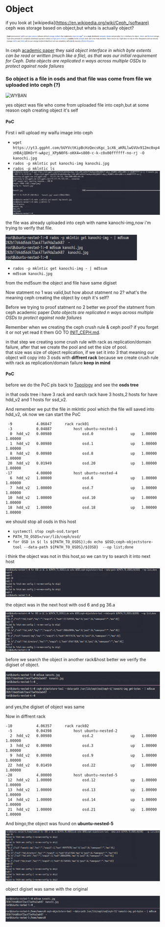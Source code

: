 # Object
if you look at [wikipedia](https://en.wikipedia.org/wiki/Ceph_(software) ceph was storage based on object,but whats is actually object?

![wiki](../img/object.png)

In ceph [academic paper](https://ceph.com/assets/pdfs/weil-rados-pdsw07.pdf) they said *object interface in which byte extents can be read or written (much like a file), as that was our initial requirement for Ceph. Data objects are replicated n ways across multiple OSDs to protect against node failures*

### So object is a file in osds and that file was come from file we uploaded into ceph (?)

![WYBAN](https://i.kym-cdn.com/entries/icons/original/000/028/596/dsmGaKWMeHXe9QuJtq_ys30PNfTGnMsRuHuo_MUzGCg.jpg)

yes object was file who come from uploaded file into ceph,but at some reason ceph creating object it's self

#### PoC
First i will upload my waifu image into ceph
- `wget https://yt3.ggpht.com/bUYVctKipBcHzQecsKgc_1cX6_aKRLlwGVUv912mc0xp4zHDAjQDKOrY-wApzj_XPpN0F6-oHX4=s800-c-k-c0x00ffffff-no-rj -O kanochi.jpg`
- `rados -p mklntic put kanochi-img kanochi.jpg`
- `rados -p mklntic ls`
![upkano](../img/object_1.png)

the file was already uploaded into ceph with name kanochi-img,now i'm trying to verify that file.

![md](../img/object_2.png)
- `rados -p mklntic get kanochi-img - | md5sum`
- `md5sum kanochi.jpg`

from the md5sum the object and file have same digiset


Now statment no 1 was valid,but how about statment no 2? what's the meaning ceph creating the object by ceph it's self?

Before we trying to proof statment no 2 better we proof the statment from ceph academic paper *Data objects are replicated n ways across multiple OSDs to protect against node failures*

Remember when we creating the ceph crush rule & ceph pool? if you forget it or not yet read it them GO TO [INIT_CEPH.md](../Init_ceph.md).

in that step we creating some crush rule with rack as replication/domain failure, after that we create the pool and set the size of pool.  
that size was size of object replication, if we set it into 3 that meaning our object will copy into 3 osds with **diffrent rack** because we create crush rule with rack as replication/domain failure **keep in mind** 

#### PoC
before we do the PoC pls back to [Topology](../Topology.md) and see the **osds tree**

in that osds tree i have 3 rack and earch rack have 3 hosts,2 hosts for have hdd_v2 and 1 hosts for ssd_v2.

And remember we put the file in mklntic pool which the file will saved into hdd_v2, ok now we can start the PoC

```
 -9           4.06847      rack rack01
 -3           0.04887          host ubuntu-nested-1
  0  hdd_v2   0.00980              osd.0                 up   1.00000  1.00000
  1  hdd_v2   0.00980              osd.1                 up   1.00000  1.00000
  8  hdd_v2   0.00980              osd.8                 up   1.00000  1.00000
 20  hdd_v2   0.01949              osd.20                up   1.00000  1.00000
-17           4.00000          host ubuntu-nested-4
  6  hdd_v2   1.00000              osd.6                 up   1.00000  1.00000
  7  hdd_v2   1.00000              osd.7                 up   1.00000  1.00000
 10  hdd_v2   1.00000              osd.10                up   1.00000  1.00000
 18  hdd_v2   1.00000              osd.18                up   1.00000  1.00000
```
we should stop all osds in this host
- `systemctl stop ceph-osd.target`
- `PATH_TO_OSDS=/var/lib/ceph/osd/`
- `for OSD in $( ls ${PATH_TO_OSDS});do echo $OSD;ceph-objectstore-tool --data-path ${PATH_TO_OSDS}/${OSD}  --op list;done`

i think the object was not in this host,so we can try to search it into next host

![404](../img/object_3.png)


the object was in the next host with osd 6 and pg 36.a

![200](../img/object_4.png)

before we search the object in another rack&host better we verify the digiset of object.

![200!](../img/object_5.png)

and yes,the digiset of object was same


Now in diffrent rack
```
-10           4.06357      rack rack02
 -5           0.04398          host ubuntu-nested-2
  2  hdd_v2   0.00980              osd.2                 up   1.00000  1.00000
  3  hdd_v2   0.00980              osd.3                 up   1.00000  1.00000
  9  hdd_v2   0.00980              osd.9                 up   1.00000  1.00000
 22  hdd_v2   0.01459              osd.22                up   1.00000  1.00000
-28           4.00000          host ubuntu-nested-5
 12  hdd_v2   1.00000              osd.12                up   1.00000  1.00000
 13  hdd_v2   1.00000              osd.13                up   1.00000  1.00000
 14  hdd_v2   1.00000              osd.14                up   1.00000  1.00000
 21  hdd_v2   1.00000              osd.21                up   1.00000  1.00000
```

And bingo,the object was found on **ubuntu-nested-5**

![200!!](../img/object_6.png)

object digiset was same with the original

![200!!!](../img/object_7.png)

